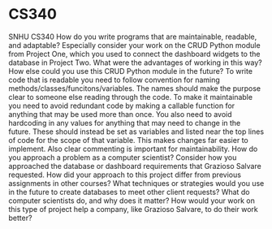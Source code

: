 # CS340
SNHU CS340
How do you write programs that are maintainable, readable, and adaptable? Especially consider your work on the CRUD Python module from Project One, which you used to connect the dashboard widgets to the database in Project Two. What were the advantages of working in this way? How else could you use this CRUD Python module in the future?
  To write code that is readable you need to follow convention for naming methods/classes/funcitons/variables.  The names should make the purpose clear to someone else reading through the code.  To make it maintainable you need to avoid redundant code by making a callable function for anything that may be used more than once.  You also need to avoid hardcoding in any values for anything that may need to change in the future.  These should instead be set as variables and listed near the top lines of code for the scope of that variable.  This makes changes far easier to implement.  Also clear commenting is important for maintainability. 
How do you approach a problem as a computer scientist? Consider how you approached the database or dashboard requirements that Grazioso Salvare requested. How did your approach to this project differ from previous assignments in other courses? What techniques or strategies would you use in the future to create databases to meet other client requests?
What do computer scientists do, and why does it matter? How would your work on this type of project help a company, like Grazioso Salvare, to do their work better?
